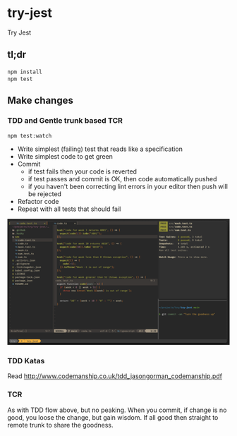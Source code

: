 # try-jest

Try Jest

## tl;dr

    npm install
    npm test

## Make changes

### TDD and Gentle trunk based TCR

    npm test:watch

- Write simplest (failing) test that reads like a specification
- Write simplest code to get green
- Commit
  - if test fails then your code is reverted
  - if test passes and commit is OK, then code automatically pushed
  - if you haven't been correcting lint errors in your editor then push will be
    rejected
- Refactor code
- Repeat with all tests that should fail

![TDD](images/tdd.png)

### TDD Katas

Read <http://www.codemanship.co.uk/tdd_jasongorman_codemanship.pdf>

### TCR

As with TDD flow above, but no peaking. When you commit, if change is no good,
you loose the change, but gain wisdom. If all good then straight to remote trunk
to share the goodness.
